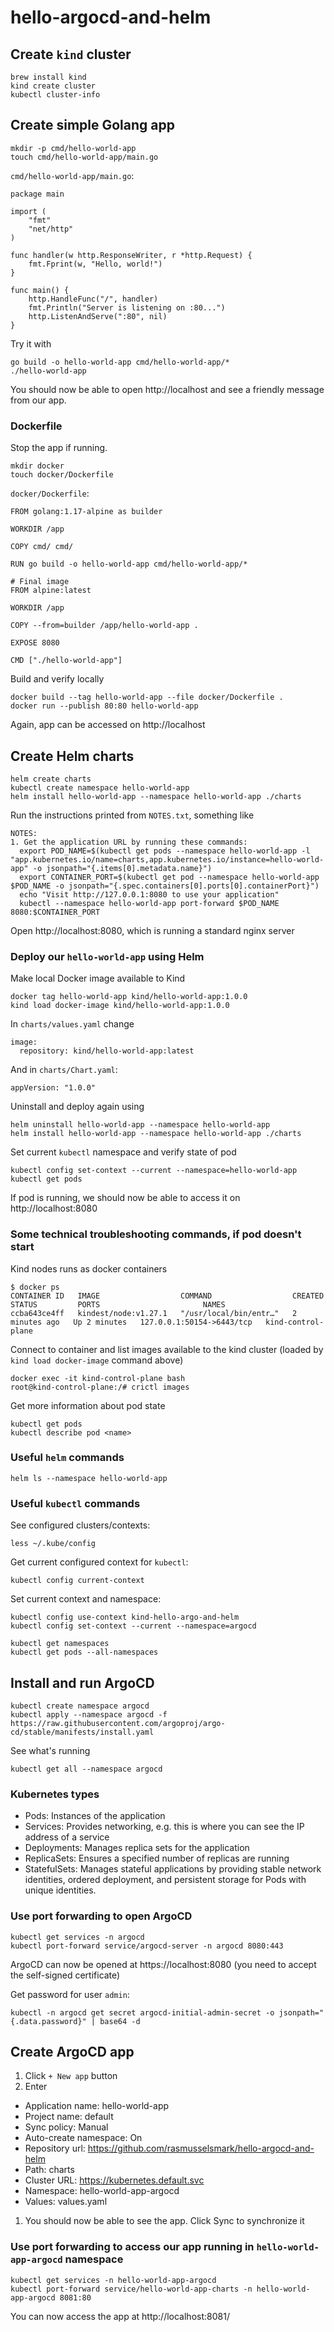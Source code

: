 # hello-argocd-and-helm

## Create `kind` cluster

```
brew install kind
kind create cluster
kubectl cluster-info
```


## Create simple Golang app

```
mkdir -p cmd/hello-world-app
touch cmd/hello-world-app/main.go
```

`cmd/hello-world-app/main.go`:
```
package main

import (
    "fmt"
    "net/http"
)

func handler(w http.ResponseWriter, r *http.Request) {
    fmt.Fprint(w, "Hello, world!")
}

func main() {
    http.HandleFunc("/", handler)
    fmt.Println("Server is listening on :80...")
    http.ListenAndServe(":80", nil)
}
```

Try it with
```
go build -o hello-world-app cmd/hello-world-app/*
./hello-world-app
```

You should now be able to open http://localhost and see a friendly message from our app.


### Dockerfile

Stop the app if running.

```
mkdir docker
touch docker/Dockerfile
```

`docker/Dockerfile`:
```
FROM golang:1.17-alpine as builder

WORKDIR /app

COPY cmd/ cmd/

RUN go build -o hello-world-app cmd/hello-world-app/*

# Final image
FROM alpine:latest

WORKDIR /app

COPY --from=builder /app/hello-world-app .

EXPOSE 8080

CMD ["./hello-world-app"]
```

Build and verify locally
```
docker build --tag hello-world-app --file docker/Dockerfile .
docker run --publish 80:80 hello-world-app
```

Again, app can be accessed on http://localhost


## Create Helm charts

```
helm create charts
kubectl create namespace hello-world-app
helm install hello-world-app --namespace hello-world-app ./charts 
```

Run the instructions printed from `NOTES.txt`, something like
```
NOTES:
1. Get the application URL by running these commands:
  export POD_NAME=$(kubectl get pods --namespace hello-world-app -l "app.kubernetes.io/name=charts,app.kubernetes.io/instance=hello-world-app" -o jsonpath="{.items[0].metadata.name}")
  export CONTAINER_PORT=$(kubectl get pod --namespace hello-world-app $POD_NAME -o jsonpath="{.spec.containers[0].ports[0].containerPort}")
  echo "Visit http://127.0.0.1:8080 to use your application"
  kubectl --namespace hello-world-app port-forward $POD_NAME 8080:$CONTAINER_PORT
```

Open http://localhost:8080, which is running a standard nginx server


### Deploy our `hello-world-app` using Helm

Make local Docker image available to Kind
```
docker tag hello-world-app kind/hello-world-app:1.0.0
kind load docker-image kind/hello-world-app:1.0.0
```

In `charts/values.yaml` change
```
image:
  repository: kind/hello-world-app:latest
```

And in `charts/Chart.yaml`:
```
appVersion: "1.0.0"
```

Uninstall and deploy again using
```
helm uninstall hello-world-app --namespace hello-world-app
helm install hello-world-app --namespace hello-world-app ./charts
```

Set current `kubectl` namespace and verify state of pod
```
kubectl config set-context --current --namespace=hello-world-app
kubectl get pods
```

If pod is running, we should now be able to access it on http://localhost:8080


### Some technical troubleshooting commands, if pod doesn't start

Kind nodes runs as docker containers
```
$ docker ps
CONTAINER ID   IMAGE                  COMMAND                  CREATED         STATUS         PORTS                       NAMES
ccba643ce4ff   kindest/node:v1.27.1   "/usr/local/bin/entr…"   2 minutes ago   Up 2 minutes   127.0.0.1:50154->6443/tcp   kind-control-plane
```

Connect to container and list images available to the kind cluster (loaded by `kind load docker-image` command above)
```
docker exec -it kind-control-plane bash
root@kind-control-plane:/# crictl images
```

Get more information about pod state
```
kubectl get pods
kubectl describe pod <name>
```


### Useful `helm` commands

```
helm ls --namespace hello-world-app
```


### Useful `kubectl` commands

See configured clusters/contexts:
```
less ~/.kube/config
```

Get current configured context for `kubectl`:
```
kubectl config current-context
```

Set current context and namespace:
```
kubectl config use-context kind-hello-argo-and-helm
kubectl config set-context --current --namespace=argocd
```

```
kubectl get namespaces
kubectl get pods --all-namespaces
```


## Install and run ArgoCD

```
kubectl create namespace argocd
kubectl apply --namespace argocd -f https://raw.githubusercontent.com/argoproj/argo-cd/stable/manifests/install.yaml
```

See what's running
```
kubectl get all --namespace argocd
```

### Kubernetes types

* Pods: Instances of the application
* Services: Provides networking, e.g. this is where you can see the IP address of a service
* Deployments: Manages replica sets for the application
* ReplicaSets: Ensures a specified number of replicas are running
* StatefulSets: Manages stateful applications by providing stable network identities, ordered deployment, and persistent storage for Pods with unique identities.


### Use port forwarding to open ArgoCD
```
kubectl get services -n argocd
kubectl port-forward service/argocd-server -n argocd 8080:443
```

ArgoCD can now be opened at https://localhost:8080 (you need to accept the self-signed certificate)

Get password for user `admin`:
```
kubectl -n argocd get secret argocd-initial-admin-secret -o jsonpath="{.data.password}" | base64 -d
```


## Create ArgoCD app

1. Click `+ New app` button
1. Enter
  - Application name: hello-world-app
  - Project name: default
  - Sync policy: Manual
  - Auto-create namespace: On
  - Repository url: https://github.com/rasmusselsmark/hello-argocd-and-helm
  - Path: charts
  - Cluster URL: https://kubernetes.default.svc
  - Namespace: hello-world-app-argocd
  - Values: values.yaml
1. You should now be able to see the app. Click Sync to synchronize it

### Use port forwarding to access our app running in `hello-world-app-argocd` namespace

```
kubectl get services -n hello-world-app-argocd
kubectl port-forward service/hello-world-app-charts -n hello-world-app-argocd 8081:80
```

You can now access the app at http://localhost:8081/

